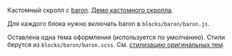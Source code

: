 Кастомный скролл c [baron](https://www.npmjs.com/package/baron). [Демо кастомного скролла](http://diokuz.github.io/baron/).

Для каждого блока нужно включать baron в `blocks/baron/baron.js`.

Оставлена одна тема оформления (используется по умолчанию). Стили берутся из `blocks/baron/baron.scss`. См. [стилизацию оригинальных тем](https://github.com/Diokuz/baron/blob/master/skins/styles.css).
